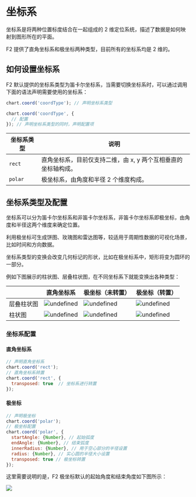 <!--
index: 8
title: 坐标系 Coordinate
resource:
  jsFiles:
    - ${url.f2}
-->

# 坐标系

坐标系是将两种位置标度结合在一起组成的 2 维定位系统，描述了数据是如何映射到图形所在的平面。

F2 提供了直角坐标系和极坐标两种类型，目前所有的坐标系均是 2 维的。

## 如何设置坐标系

F2 默认提供的坐标系类型为笛卡尔坐标系，当需要切换坐标系时，可以通过调用下面的语法声明需要使用的坐标系：

```js
chart.coord('coordType'); // 声明坐标系类型

chart.coord('coordType', {
  // 配置
}); // 声明坐标系类型的同时，声明配置项
```

坐标系类型 | 说明 |
---- | ----
 `rect` | 直角坐标系，目前仅支持二维，由 x, y 两个互相垂直的坐标轴构成。
 `polar` | 极坐标系，由角度和半径 2 个维度构成。

## 坐标系类型及配置

坐标系可以分为笛卡尔坐标系和非笛卡尔坐标系，非笛卡尔坐标系即极坐标，由角度和半径这两个维度来确定位置。

利用极坐标可生成饼图、玫瑰图和雷达图等，较适用于周期性数据的可视化场景，比如时间和方向数据。

坐标系类型的变换会改变几何标记的形状，比如在极坐标系中，矩形将变为圆环的一部分。

例如下图展示的柱状图、层叠柱状图，在不同坐标系下就能变换出各种类型：

|  | 直角坐标系 | 极坐标（未转置） | 极坐标（转置） |
| -------- | -------- | -------- | -------- |
| 层叠柱状图     | ![undefined](https://gw.alipayobjects.com/zos/skylark/e3c2af2e-8c42-4743-9eb2-00be4beecb50/2018/png/4b932828-aad3-4934-99be-0580dd6b88ba.png)      | ![undefined](https://gw.alipayobjects.com/zos/skylark/a0e92822-3020-4f2c-b63b-19e9e7204a86/2018/png/cdb767a2-105d-499d-af09-383323b35222.png)  | ![undefined](https://gw.alipayobjects.com/zos/skylark/5de8fa15-6ea1-4a13-93c0-e4646ca6601c/2018/png/a43c60de-692f-433a-bab2-93fc6e9bba3b.png) 
| 柱状图 | ![undefined](https://gw.alipayobjects.com/zos/skylark/e392736b-86a1-4452-9265-f7a5e8dc1805/2018/png/47caf538-6703-4db5-ae68-6605837f2803.png)  | ![undefined](https://gw.alipayobjects.com/zos/skylark/383cdf9f-a631-4fc4-9f6a-593a22822242/2018/png/dd798932-1555-4988-bc68-353835d051b3.png)  | ![undefined](https://gw.alipayobjects.com/zos/skylark/1a056c5c-13da-46d4-9315-2d589588d889/2018/png/4171f504-2f52-4ed6-ba8f-b7b286650692.png) 

### 坐标系配置

#### 直角坐标系

```js
// 声明直角坐标系
chart.coord('rect');
// 直角坐标系转置
chart.coord('rect', {
  transposed: true  // 坐标系进行转置
});
```

#### 极坐标

```js
// 声明极坐标
chart.coord('polar');
// 极坐标配置
chart.coord('polar', {
  startAngle: {Number}, // 起始弧度
  endAngle: {Number}, // 结束弧度
  innerRadius: {Number}, // 用于空心部分的半径设置
  radius: {Number}, // 实心圆的半径大小设置
  transposed: true // 极坐标转置
});

```


这里需要说明的是，F2 极坐标默认的起始角度和结束角度如下图所示：

<img src="https://zos.alipayobjects.com/skylark/85950a42-9579-44cb-b656-8dd28c9a014a/attach/2378/d648679184c6977c/image.png" />


